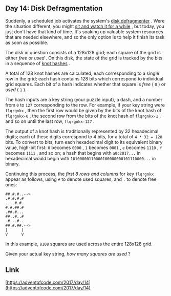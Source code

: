 ## Day 14: Disk Defragmentation

Suddenly, a scheduled job activates the system's [disk defragmenter](https://en.wikipedia.org/wiki/Defragmentation) . Were the situation different, you might [sit and watch it for a while](https://www.youtube.com/watch?v=kPv1gQ5Rs8A&t=37) , but today, you just don't have that kind of time. It's soaking up valuable system resources that are needed elsewhere, and so the only option is to help it finish its task as soon as possible.

The disk in question consists of a 128x128 grid; each square of the grid is either _free_ or _used_ . On this disk, the state of the grid is tracked by the bits in a sequence of [knot hashes](10) .

A total of 128 knot hashes are calculated, each corresponding to a single row in the grid; each hash contains 128 bits which correspond to individual grid squares. Each bit of a hash indicates whether that square is _free_ ( `0` ) or _used_ ( `1` ).

The hash inputs are a key string (your puzzle input), a dash, and a number from `0` to `127` corresponding to the row. For example, if your key string were `flqrgnkx` , then the first row would be given by the bits of the knot hash of `flqrgnkx-0` , the second row from the bits of the knot hash of `flqrgnkx-1` , and so on until the last row, `flqrgnkx-127` .

The output of a knot hash is traditionally represented by 32 hexadecimal digits; each of these digits correspond to 4 bits, for a total of `4 * 32 = 128` bits. To convert to bits, turn each hexadecimal digit to its equivalent binary value, high-bit first: `0` becomes `0000` , `1` becomes `0001` , `e` becomes `1110` , `f` becomes `1111` , and so on; a hash that begins with `a0c2017...` in hexadecimal would begin with `10100000110000100000000101110000...` in binary.

Continuing this process, the _first 8 rows and columns_ for key `flqrgnkx` appear as follows, using `#` to denote used squares, and `.` to denote free ones:

```
##.#.#..-->
.#.#.#.#
....#.#.
#.#.##.#
.##.#...
##..#..#
.#...#..
##.#.##.-->
|      |
V      V
```

In this example, `8108` squares are used across the entire 128x128 grid.

Given your actual key string, _how many squares are used_ ?

## Link

[https://adventofcode.com/2017/day/14](https://adventofcode.com/2017/day/14)
